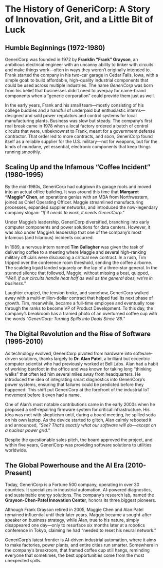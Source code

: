 # **The History of GeneriCorp: A Story of Innovation, Grit, and a Little Bit of Luck**

## **Humble Beginnings (1972-1980)**
GeneriCorp was founded in 1972 by **Franklin “Frank” Grayson**, an ambitious electrical engineer with an uncanny ability to tinker with circuits and make things work—often in ways they weren’t originally intended to. Frank started the company in his two-car garage in Cedar Falls, Iowa, with a simple goal: to build affordable, high-quality industrial components that could be used across multiple industries. The name *GeneriCorp* was born from his belief that businesses didn’t need to overpay for name-brand components when a “generic corporation” could provide them just as well.

In the early years, Frank and his small team—mostly consisting of his college buddies and a handful of underpaid but enthusiastic interns—designed and sold power regulators and control systems for local manufacturing plants. Business was slow but steady. The company’s first real break came in 1978 when a local factory ordered a batch of control circuits that were, unbeknownst to Frank, meant for a government defense contractor. That order led to more contracts, and soon, GeneriCorp found itself as a reliable supplier for the U.S. military—not for weapons, but for the kinds of mundane, yet essential, electronic components that keep things running smoothly.

## **Scaling Up and the Infamous “Coffee Incident” (1980-1995)**
By the mid-1980s, GeneriCorp had outgrown its garage roots and moved into an actual office building. It was around this time that **Margaret “Maggie” Chen**, an operations genius with an MBA from Northwestern, joined as Chief Operating Officer. Maggie streamlined manufacturing processes, expanded supplier networks, and introduced the now-legendary company slogan: *"If it needs to work, it needs GeneriCorp."*

Under Maggie’s leadership, GeneriCorp diversified, branching into early computer components and power solutions for data centers. However, it was also under Maggie’s leadership that one of the company’s most infamous (and hilarious) incidents occurred.

In 1989, a nervous intern named **Tim Gallagher** was given the task of delivering coffee to a meeting where Maggie and several high-ranking military officials were discussing a critical new contract. In a rush, Tim tripped over the conference room threshold, sending the coffee airborne. The scalding liquid landed squarely on the lap of a three-star general. In the stunned silence that followed, Maggie, without missing a beat, quipped, *"Well, if our circuits handle heat half as well as the general does, we’re in business."*

Laughter erupted, the tension broke, and somehow, GeneriCorp walked away with a multi-million-dollar contract that helped fuel its next phase of growth. Tim, meanwhile, became a full-time employee and eventually rose through the ranks to become VP of Product Development. To this day, the company’s breakroom has a framed photo of an overturned coffee cup with the words *"GeneriCorp: Turning Spills into Deals Since ’89."*

## **The Digital Revolution and the Rise of Software (1995-2010)**
As technology evolved, GeneriCorp pivoted from hardware into software-driven solutions, thanks largely to **Dr. Alan Patel**, a brilliant but eccentric computer scientist who had previously worked at Bell Labs. Alan had a habit of working barefoot in the office and was known for taking long “thinking walks” that often led him several miles away from headquarters. He introduced the idea of integrating smart diagnostics into GeneriCorp’s power systems, ensuring that failures could be predicted before they happened. This shift put GeneriCorp at the forefront of the industrial IoT movement before it even had a name.

One of Alan’s most notable contributions came in the early 2000s when he proposed a self-repairing firmware system for critical infrastructure. His idea was met with skepticism until, during a board meeting, he spilled soda on his own laptop. As the device started to glitch, Alan calmly rebooted it and announced, *"See? That’s exactly what our software will do—except on a nuclear power grid."*

Despite the questionable sales pitch, the board approved the project, and within five years, GeneriCorp was providing software solutions to utilities worldwide.

## **The Global Powerhouse and the AI Era (2010-Present)**
Today, GeneriCorp is a Fortune 500 company, operating in over 30 countries. It specializes in industrial automation, AI-powered diagnostics, and sustainable energy solutions. The company’s research lab, named the **Grayson-Chen-Patel Innovation Center**, honors its three biggest pioneers.

Although Frank Grayson retired in 2005, Maggie Chen and Alan Patel remained influential until their later years. Maggie became a sought-after speaker on business strategy, while Alan, true to his nature, simply disappeared one day—only to resurface six months later at a robotics conference in Tokyo, claiming he had “needed to reset his neural network.”

GeneriCorp’s latest frontier is AI-driven industrial automation, where it aims to make factories, power plants, and entire cities run smarter. Somewhere in the company’s breakroom, that framed coffee cup still hangs, reminding everyone that sometimes, the best opportunities come from the most unexpected spills.